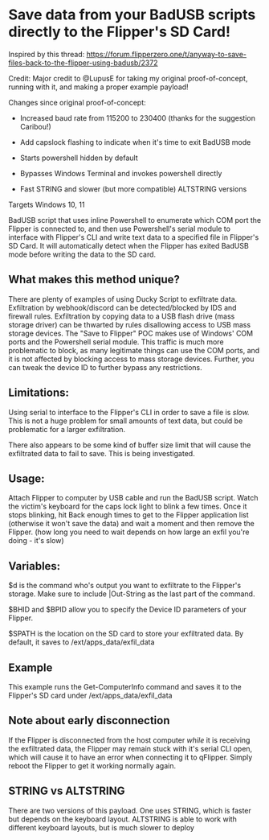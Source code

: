# Save data from your BadUSB scripts directly to the Flipper's SD Card!

Inspired by this thread: https://forum.flipperzero.one/t/anyway-to-save-files-back-to-the-flipper-using-badusb/2372

Credit: Major credit to @LupusE for taking my original proof-of-concept, running with it, and making a proper example payload!

Changes since original proof-of-concept:

- Increased baud rate from 115200 to 230400 (thanks for the suggestion Caribou!)

- Add capslock flashing to indicate when it's time to exit BadUSB mode

- Starts powershell hidden by default

- Bypasses Windows Terminal and invokes powershell directly

- Fast STRING and slower (but more compatible) ALTSTRING versions

Targets Windows 10, 11

BadUSB script that uses inline Powershell to enumerate which COM port the Flipper is connected to,
and then use Powershell's serial module to interface with Flipper's CLI and write text data to a specified file in Flipper's SD Card. It will automatically detect when the Flipper has exited BadUSB mode before writing the data to the SD card.

## What makes this method unique?
There are plenty of examples of using Ducky Script to exfiltrate data. Exfiltration by webhook/discord can be detected/blocked by IDS and firewall rules. Exfiltration by copying data to a USB flash drive (mass storage driver) can be thwarted by rules disallowing access to USB mass storage devices.  The "Save to Flipper" POC makes use of Windows' COM ports and the Powershell serial module.  This traffic is much more problematic to block, as many legitimate things can use the COM ports, and it is not affected by blocking access to mass storage devices. Further, you can tweak the device ID to further bypass any restrictions.

## Limitations:
Using serial to interface to the Flipper's CLI in order to save a file is *slow.*  This is not a huge problem for small amounts of text data, but could be problematic for a larger exfiltration.  

There also appears to be some kind of buffer size limit that will cause the exfiltrated data to fail to save. This is being investigated.

## Usage:
Attach Flipper to computer by USB cable and run the BadUSB script.  Watch the victim's keyboard for the caps lock light to blink a few times. Once it stops blinking, hit Back enough times to get to the Flipper application list (otherwise it won't save the data) and wait a moment and then remove the Flipper. (how long you need to wait depends on how large an exfil you're doing - it's slow)

## Variables:
$d is the command who's output you want to exfiltrate to the Flipper's storage. Make sure to include |Out-String  as the last part of the command.

$BHID and $BPID allow you to specify the Device ID parameters of your Flipper.

$SPATH is the location on the SD card to store your exfiltrated data. By default, it saves to /ext/apps_data/exfil_data

## Example
This example runs the Get-ComputerInfo command and saves it to the Flipper's SD card under /ext/apps_data/exfil_data

## Note about early disconnection
If the Flipper is disconnected from the host computer *while* it is receiving the exfiltrated data, the Flipper may remain stuck with it's serial CLI open, which will cause it to have an error when connecting it to qFlipper. Simply reboot the Flipper to get it working normally again.

## STRING vs ALTSTRING
There are two versions of this payload. One uses STRING, which is faster but depends on the keyboard layout. ALTSTRING is able to work with different keyboard layouts, but is much slower to deploy
